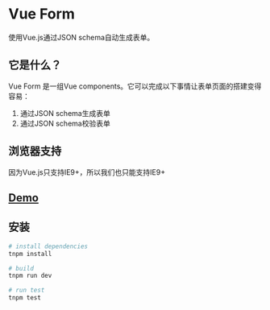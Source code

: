 # Vue Form
使用Vue.js通过JSON schema自动生成表单。

## 它是什么？
Vue Form 是一组Vue components。它可以完成以下事情让表单页面的搭建变得容易：
1. 通过JSON schema生成表单
2. 通过JSON schema校验表单

## 浏览器支持
因为Vue.js只支持IE9+，所以我们也只能支持IE9+

## [Demo](http://groups.alidemo.cn/spark/vue-form/_book/book/demo.html)

## 安装
```bash
# install dependencies
tnpm install

# build
tnpm run dev

# run test
tnpm test
```
